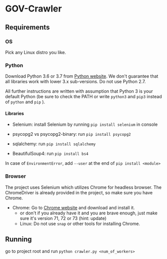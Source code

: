# GOV-Crawler

## Requirements

### OS

Pick any Linux distro you like.


### Python

Download Python 3.6 or 3.7 from [Python website](https://www.python.org/downloads/). 
We don't guarantee that all libraries work with lower 3.x sub-versions. 
Do not use Python 2.7.

All further instructions are written with assumption that Python 3 is your default Python 
(be sure to check the PATH or write `python3` and `pip3` instead of `python` and `pip` ).

#### Libraries

- Selenium: install Selenium by running `pip install selenium` in console

- psycopg2 vs psycopg2-binary: run `pip install psycopg2`

- sqlalchemy: run `pip install sqlalchemy`

- BeautifulSoup4: run `pip install bs4`

In case of `EnvironmentError`, add `--user` at the end of `pip install <module>`


### Browser
The project uses Selenium which utilizes Chrome for headless browser.
The ChromeDriver is already provided in the project, so make sure you have Chrome.

- Chrome: Go to [Chrome website](https://www.google.com/chrome/) and download and install it.
  - or don't if you already have it and you are brave enough, just make sure it's version 71, 72 or 73 (hint: update)
  - Linux: Do not use `snap` or other tools for installing Chrome.


## Running

go to project root and run `python crawler.py <num_of_workers>`